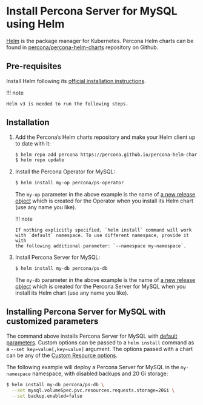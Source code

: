 # Install Percona Server for MySQL using Helm

[Helm](https://github.com/helm/helm) is the package manager for Kubernetes. Percona Helm charts can be found in [percona/percona-helm-charts](https://github.com/percona/percona-helm-charts) repository on Github.

## Pre-requisites

Install Helm following its [official installation instructions](https://docs.helm.sh/using_helm/#installing-helm).

!!! note

    Helm v3 is needed to run the following steps.

## Installation

1. Add the Percona’s Helm charts repository and make your Helm client up to
    date with it:

   ```bash
   $ helm repo add percona https://percona.github.io/percona-helm-charts/
   $ helm repo update
   ```

2. Install the Percona Operator for MySQL:

   ```bash
   $ helm install my-op percona/ps-operator
   ```

   The `my-op` parameter in the above example is the name of [a new release object](https://helm.sh/docs/intro/using_helm/#three-big-concepts)
   which is created for the Operator when you install its Helm chart (use any
   name you like).

   !!! note

       If nothing explicitly specified, `helm install` command will work
       with `default` namespace. To use different namespace, provide it with
       the following additional parameter: `--namespace my-namespace`.


3. Install Percona Server for MySQL:

   ```bash
   $ helm install my-db percona/ps-db
   ```

   The `my-db` parameter in the above example is the name of [a new release object](https://helm.sh/docs/intro/using_helm/#three-big-concepts)
   which is created for the Percona Server for MySQL when you install its Helm
   chart (use any name you like).

## Installing Percona Server for MySQL with customized parameters

The command above installs Percona Server for MySQL with [default parameters](operator.md#operator-custom-resource-options).
Custom options can be passed to a `helm install` command as a
`--set key=value[,key=value]` argument. The options passed with a chart can be
any of the [Custom Resource options](https://github.com/percona/percona-helm-charts/tree/main/charts/ps-db#installing-the-chart).

The following example will deploy a Percona Server for MySQL in the
`my-namespace` namespace, with disabled backups and 20 Gi storage:

```bash
$ helm install my-db percona/ps-db \
  --set mysql.volumeSpec.pvc.resources.requests.storage=20Gi \
  --set backup.enabled=false
```
